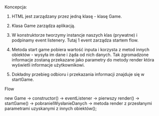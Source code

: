 Koncepcja:
1. HTML jest zarządzany przez jedną klasę - klasę Game.
2. Klasa Game zarządza aplikacją.
3. W konstruktorze tworzymy instancje naszych klas (prywatne) i podpinamy event listenery. Tutaj 1 event zarządza startem flow. 
4. Metoda start game pobiera wartość inputa i korzysta z metod innych obiektów - wysyła im dane i żąda od nich danych. Tak zgromadzone informacje zostaną przekazane jako parametry do metody render która wyświetli informacje użytkownikowi.

5. Dokładny przebieg odbioru i przekazania informacji znajduje się w startGame.


Flow 

new Game -> constructor() -> eventListener -> pierwszy render() -> startGame() -> pobranieIWysłanieDanych -> metoda render z przesłanymi parametrami uzyskanymi z innych obiektów();